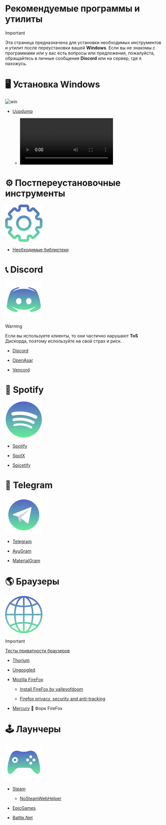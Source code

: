 # Рекомендуемые программы и утилиты
> [!Important]
> Эта страница предназначена для установки необходимых инструментов и утилит после переустановки вашей **Windows**. Если вы не знакомы с программами или у вас есть вопросы или предложения, пожалуйста, обращайтесь в личные сообщения **Discord** или на сервер, где я нахожусь.

# 🖥️ Установка Windows

![win](https://github.com/user-attachments/assets/a3f9f159-d6b7-4f07-bde2-8b811f16a8a6)

- [Uupdump](https://uupdump.net/)

  - ![Гайд по установке](/docs/uupdump_guide.mp4)

# ⚙️ Постпереустановочные инструменты

![alt text](gear.png)

- [Необходимые библиотеки](https://github.com/Seniroad/Computer-RU-Setup-guide/blob/main/guide/Windows_Optimization.md#%D1%83%D1%81%D1%82%D0%B0%D0%BD%D0%BE%D0%B2%D0%BA%D0%B0-%D0%B1%D0%B8%D0%B1%D0%BB%D0%B8%D0%BE%D1%82%D0%B5%D0%BA:~:text=%D0%BF%D1%80%D0%BE%D0%B8%D0%B3%D1%80%D1%8B%D0%B2%D0%B0%D1%82%D0%B5%D0%BB%D1%8C%2C%20%D0%BD%D0%B0%D0%BF%D1%80%D0%B8%D0%BC%D0%B5%D1%80%20VLC-,%D0%A3%D1%81%D1%82%D0%B0%D0%BD%D0%BE%D0%B2%D0%BA%D0%B0%20%D0%B1%D0%B8%D0%B1%D0%BB%D0%B8%D0%BE%D1%82%D0%B5%D0%BA,-%D0%A3%D1%81%D1%82%D0%B0%D0%BD%D0%BE%D0%B2%D0%B8%D1%82%D0%B5%20%D0%B1%D0%B8%D0%B1%D0%BB%D0%B8%D0%BE%D1%82%D0%B5%D0%BA%D0%B8%2C%20%D0%BA%D0%BE%D1%82%D0%BE%D1%80%D1%8B%D0%B5)

# 📞 Discord

![Discord](/docs/discord_update.png)

> [!WARNING]
> Если вы используете клиенты, то они частично нарушают **ToS** Дискорда, поэтому используйте на свой страх и риск.

- [Discord](https://discord.com/)

- [OpenAsar](https://openasar.dev/) 

- [Vencord](https://vencord.dev/) 

# 🎵 Spotify

![Spotify](/docs/spotify.png)

- [Spotify](https://www.spotify.com/de-en/download/other/)

- [SpotX](https://github.com/SpotX-Official/SpotX) 

- [Spicetify](https://spicetify.app/)

# 📘 Telegram

![Telegram](/docs/telegram120.png)

- [Telegram](https://desktop.telegram.org/)

- [AyuGram](https://github.com/AyuGram/AyuGramDesktop)

- [MaterialGram](https://github.com/kukuruzka165/materialgram)

# 🌎 Браузеры

![Browser](/docs/browser.png)

> [!Important]
> [Тесты приватности браузеров](https://privacytests.org/) 

- [Thorium](https://www.majorgeeks.com/files/details/thorium_browser.html)

- [Ungoogled](https://github.com/ungoogled-software/ungoogled-chromium-windows/releases)

- [Mozilla FireFox](https://www.mozilla.org/en-US/firefox/new/)

  - [Install FireFox by valleyofdoom](https://github.com/Seniroad/Computer-RU-Setup-guide/blob/main/files/install-firefox_by_amit.ps1)

  - [Firefox privacy, security and anti-tracking](https://github.com/arkenfox/user.js)

- [Mercury](https://github.com/Alex313031/Mercury/releases/tag/v.129.0.2) 🔹 Форк FireFox

# 🕹️ Лаунчеры

![gaming_logo](/docs/gaming_logo.png)

- [Steam](https://store.steampowered.com/about/)

  - [NoSteamWebHelper](https://github.com/Aetopia/NoSteamWebHelper) 

- [EpicGames](https://store.epicgames.com/en-US/)

- [Battle.Net](https://us.shop.battle.net/ru-ru)